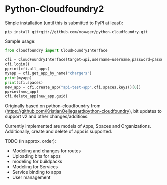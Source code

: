 # Python-Cloudfoundry2

Simple installation (until this is submitted to PyPI at least):
```
pip install git+git://github.com/mcowger/python-cloudfoundry.git
```

Sample usage:
```python
from cloudfoundry import CloudFoundryInterface

cfi = CloudFoundryInterface(target=api,username=username,password=password,debug=True)
cfi.login()
pprint(cfi.all_apps)
myapp = cfi.get_app_by_name("chargers")
print(myapp)
print(cfi.spaces)
new_app = cfi.create_app("api-test-app",cfi.spaces.keys()[0])
pprint(new_app)
cfi.delete_app(new_app.guid)
```

Originally based on python-cloudfoundry from (https://github.com/KristianOellegaard/python-cloudfoundry), bit updates to support v2 and other changes/additions.

Currently implemented are models of Apps, Spaces and Organizations.  Additionally, create and delete of apps is supported.

TODO (in approx. order):
* Modeling and changes for routes
* Uploading bits for apps
* modeling for buildpacks
* Modeling for Services
* Service binding to apps
* User management